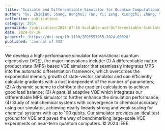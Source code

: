 ```yaml
---
title: "Scalable and Differentiable Simulator for Quantum Computational Chemistry"
author: "Xu, Zhiqian; Shang, Honghui; Fan, Yi; Zeng, Xiongzhi; Zhang, Yunquan; Guo, Chu"
collection: publications
category: 2024
permalink: /publication/2024-07-16-Scalable-and-Differentiable-Simulator-for-Quantum-Computational-Chemistry
date: 2024-07-16
paperurl: 'https://doi.org/10.1109/IPDPS57955.2024.00028'
published: 'Journal of XXX'
---
```


We develop a high-performance simulator for variational quantum eigensolver (VQE), the major innovations include: (1) A differentiable matrix product state (MPS) based VQE simulator that seamlessly integrates MPS into the automatic differentiation framework, which overcomes the exponential memory growth of state-vector simulator and can efficiently calculate gradients with a cost independent of the number of parameters; (2) A dynamic scheme to distribute the gradient calculations to achieve good load balance; (3) A parallel adaptive VQE which integrates our differentiable MPS simulator to further enhance the simulation performance; (4) Study of real chemical systems with convergence to chemical accuracy using our simulator, achieving nearly linearly strong and weak scaling for chemical systems with up to 100 qubits. Our simulator provides an ideal test ground for VQE and paves the way of benchmarking large-scale VQE experiments on near-term quantum computers. © 2024 IEEE.
